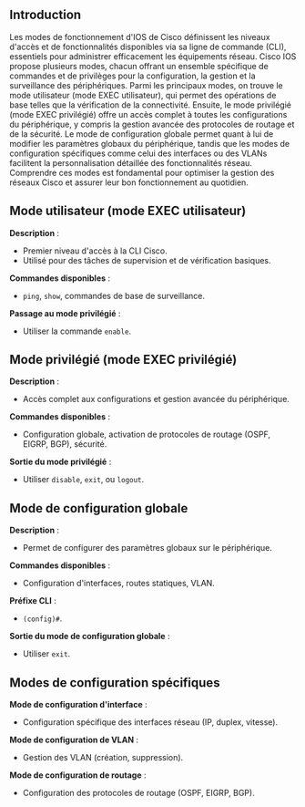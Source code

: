 
## Introduction

Les modes de fonctionnement d'IOS de Cisco définissent les niveaux d'accès et de fonctionnalités disponibles via sa ligne de commande (CLI), essentiels pour administrer efficacement les équipements réseau. Cisco IOS propose plusieurs modes, chacun offrant un ensemble spécifique de commandes et de privilèges pour la configuration, la gestion et la surveillance des périphériques. Parmi les principaux modes, on trouve le mode utilisateur (mode EXEC utilisateur), qui permet des opérations de base telles que la vérification de la connectivité. Ensuite, le mode privilégié (mode EXEC privilégié) offre un accès complet à toutes les configurations du périphérique, y compris la gestion avancée des protocoles de routage et de la sécurité. Le mode de configuration globale permet quant à lui de modifier les paramètres globaux du périphérique, tandis que les modes de configuration spécifiques comme celui des interfaces ou des VLANs facilitent la personnalisation détaillée des fonctionnalités réseau. Comprendre ces modes est fondamental pour optimiser la gestion des réseaux Cisco et assurer leur bon fonctionnement au quotidien.

## Mode utilisateur (mode EXEC utilisateur)

**Description** :
  - Premier niveau d'accès à la CLI Cisco.
  - Utilisé pour des tâches de supervision et de vérification basiques.

**Commandes disponibles** :
  - `ping`, `show`, commandes de base de surveillance.
  
  **Passage au mode privilégié** :
  - Utiliser la commande `enable`.

## Mode privilégié (mode EXEC privilégié)

**Description** :
  - Accès complet aux configurations et gestion avancée du périphérique.
  
**Commandes disponibles** :
  - Configuration globale, activation de protocoles de routage (OSPF, EIGRP, BGP), sécurité.
  
**Sortie du mode privilégié** :
  - Utiliser `disable`, `exit`, ou `logout`.

## Mode de configuration globale

**Description** :
  - Permet de configurer des paramètres globaux sur le périphérique.

**Commandes disponibles** :
  - Configuration d'interfaces, routes statiques, VLAN.

**Préfixe CLI** :
  - `(config)#`.

**Sortie du mode de configuration globale** :
  - Utiliser `exit`.

## Modes de configuration spécifiques

**Mode de configuration d'interface** :
  - Configuration spécifique des interfaces réseau (IP, duplex, vitesse).

**Mode de configuration de VLAN** :
  - Gestion des VLAN (création, suppression).

**Mode de configuration de routage** :
  - Configuration des protocoles de routage (OSPF, EIGRP, BGP).